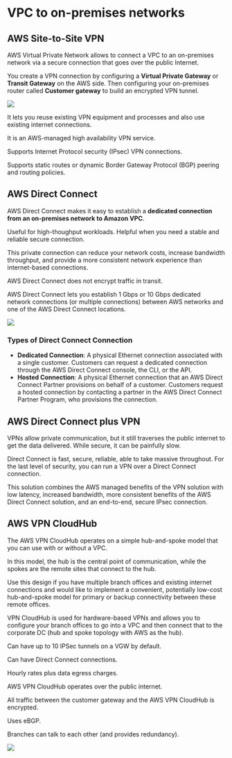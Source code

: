 # VPC to on-premises networks

## AWS Site-to-Site VPN

AWS Virtual Private Network allows to connect a VPC to an on-premises network via a secure connection that goes over the public Internet.

You create a VPN connection by configuring a **Virtual Private Gateway** or **Transit Gateway** on the AWS side. Then configuring your on-premises router called **Customer gateway** to build an encrypted VPN tunnel.

![](https://docs.aws.amazon.com/images/whitepapers/latest/aws-vpc-connectivity-options/images/aws-managed-vpn.png)

It lets you reuse existing VPN equipment and processes and also use existing internet connections.

It is an AWS-managed high availability VPN service.

Supports Internet Protocol security (IPsec) VPN connections.

Supports static routes or dynamic Border Gateway Protocol (BGP) peering and routing policies.


## AWS Direct Connect

AWS Direct Connect makes it easy to establish a **dedicated connection from an on-premises network to Amazon VPC**.

Useful for high-thoughput workloads. Helpful when you need a stable and reliable secure connection.

This private connection can reduce your network costs, increase bandwidth throughput, and provide a more consistent network experience than internet-based connections.

AWS Direct Connect does not encrypt traffic in transit.

AWS Direct Connect lets you establish 1 Gbps or 10 Gbps dedicated network connections (or multiple connections) between AWS networks and one of the AWS Direct Connect locations.

<!-- ![](https://docs.aws.amazon.com/images/whitepapers/latest/aws-vpc-connectivity-options/images/image6.png) -->

![](https://digitalcloud.training/wp-content/uploads/2022/01/VPC-2.jpg)


### Types of Direct Connect Connection

- **Dedicated Connection**: A physical Ethernet connection associated with a single customer. Customers can request a dedicated connection through the AWS Direct Connect console, the CLI, or the API.
- **Hosted Connection**: A physical Ethernet connection that an AWS Direct Connect Partner provisions on behalf of a customer. Customers request a hosted connection by contacting a partner in the AWS Direct Connect Partner Program, who provisions the connection.


## AWS Direct Connect plus VPN

VPNs allow private communication, but it still traverses the public internet to get the data delivered. While secure, it can be painfully slow.

Direct Connect is fast, secure, reliable, able to take massive throughout. For the last level of security, you can run a VPN over a Direct Connect connection.

This solution combines the AWS managed benefits of the VPN solution with low latency, increased bandwidth, more consistent benefits of the AWS Direct Connect solution, and an end-to-end, secure IPsec connection.


## AWS VPN CloudHub

The AWS VPN CloudHub operates on a simple hub-and-spoke model that you can use with or without a VPC.

In this model, the hub is the central point of communication, while the spokes are the remote sites that connect to the hub.

Use this design if you have multiple branch offices and existing internet connections and would like to implement a convenient, potentially low-cost hub-and-spoke model for primary or backup connectivity between these remote offices.

VPN CloudHub is used for hardware-based VPNs and allows you to configure your branch offices to go into a VPC and then connect that to the corporate DC (hub and spoke topology with AWS as the hub).

Can have up to 10 IPSec tunnels on a VGW by default.

Can have Direct Connect connections.

Hourly rates plus data egress charges.

AWS VPN CloudHub operates over the public internet.

All traffic between the customer gateway and the AWS VPN CloudHub is encrypted.

Uses eBGP.

Branches can talk to each other (and provides redundancy).

![](https://docs.aws.amazon.com/images/vpn/latest/s2svpn/images/AWS_VPN_CloudHub-diagram.png)
